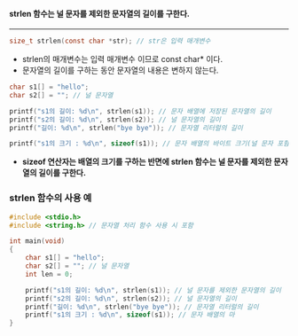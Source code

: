 #### strlen 함수는 널 문자를 제외한 문자열의 길이를 구한다. ####
____
```c
size_t strlen(const char *str); // str은 입력 매개변수
```
- strlen의 매개변수는 입력 매개변수 이므로 const char* 이다.
- 문자열의 길이를 구하는 동안 문자열의 내용은 변하지 않는다.

```c
char s1[] = "hello";
char s2[] = ""; // 널 문자열

printf("s1의 길이: %d\n", strlen(s1)); // 문자 배열에 저장된 문자열의 길이
printf("s2의 길이: %d\n", strlen(s2)); // 널 문자열의 길이
printf("길이: %d\n", strlen("bye bye")); // 문자열 리터럴의 길이
```

```c
printf("s1의 크기 : %d\n", sizeof(s1)); // 문자 배열의 바이트 크기(널 문자 포함)
```
- **sizeof 연산자는 배열의 크기를 구하는 반면에 strlen 함수는 널 문자를 제외한 문자열의 길이를 구한다.**

### strlen 함수의 사용 예
```c
#include <stdio.h>
#include <string.h> // 문자열 처리 함수 사용 시 포함

int main(void)
{
	char s1[] = "hello";
	char s2[] = ""; // 널 문자열
	int len = 0;

	printf("s1의 길이: %d\n", strlen(s1)); // 널 문자를 제외한 문자열의 길이
	printf("s2의 길이: %d\n", strlen(s2)); // 널 문자열의 길이
	printf("길이: %d\n", strlen("bye bye")); // 문자열 리터럴의 길이
	printf("s1의 크기 : %d\n", sizeof(s1)); // 문자 배열의 마
}
```